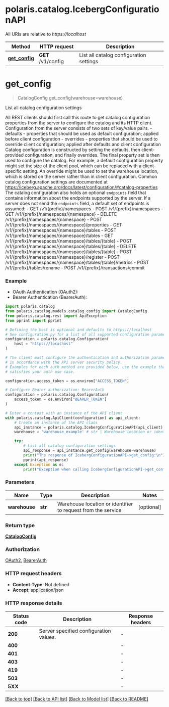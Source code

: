 <!--

 Licensed to the Apache Software Foundation (ASF) under one
 or more contributor license agreements.  See the NOTICE file
 distributed with this work for additional information
 regarding copyright ownership.  The ASF licenses this file
 to you under the Apache License, Version 2.0 (the
 "License"); you may not use this file except in compliance
 with the License.  You may obtain a copy of the License at

   http://www.apache.org/licenses/LICENSE-2.0

 Unless required by applicable law or agreed to in writing,
 software distributed under the License is distributed on an
 "AS IS" BASIS, WITHOUT WARRANTIES OR CONDITIONS OF ANY
 KIND, either express or implied.  See the License for the
 specific language governing permissions and limitations
 under the License.

-->
# polaris.catalog.IcebergConfigurationAPI

All URIs are relative to *https://localhost*

Method | HTTP request | Description
------------- | ------------- | -------------
[**get_config**](IcebergConfigurationAPI.md#get_config) | **GET** /v1/config | List all catalog configuration settings


# **get_config**
> CatalogConfig get_config(warehouse=warehouse)

List all catalog configuration settings

 All REST clients should first call this route to get catalog configuration properties from the server to configure the catalog and its HTTP client. Configuration from the server consists of two sets of key/value pairs. - defaults -  properties that should be used as default configuration; applied before client configuration - overrides - properties that should be used to override client configuration; applied after defaults and client configuration  Catalog configuration is constructed by setting the defaults, then client- provided configuration, and finally overrides. The final property set is then used to configure the catalog.  For example, a default configuration property might set the size of the client pool, which can be replaced with a client-specific setting. An override might be used to set the warehouse location, which is stored on the server rather than in client configuration.  Common catalog configuration settings are documented at https://iceberg.apache.org/docs/latest/configuration/#catalog-properties  The catalog configuration also holds an optional `endpoints` field that contains information about the endpoints supported by the server. If a server does not send the `endpoints` field, a default set of endpoints is assumed: - GET /v1/{prefix}/namespaces - POST /v1/{prefix}/namespaces - GET /v1/{prefix}/namespaces/{namespace} - DELETE /v1/{prefix}/namespaces/{namespace} - POST /v1/{prefix}/namespaces/{namespace}/properties - GET /v1/{prefix}/namespaces/{namespace}/tables - POST /v1/{prefix}/namespaces/{namespace}/tables - GET /v1/{prefix}/namespaces/{namespace}/tables/{table} - POST /v1/{prefix}/namespaces/{namespace}/tables/{table} - DELETE /v1/{prefix}/namespaces/{namespace}/tables/{table} - POST /v1/{prefix}/namespaces/{namespace}/register - POST /v1/{prefix}/namespaces/{namespace}/tables/{table}/metrics - POST /v1/{prefix}/tables/rename - POST /v1/{prefix}/transactions/commit 

### Example

* OAuth Authentication (OAuth2):
* Bearer Authentication (BearerAuth):

```python
import polaris.catalog
from polaris.catalog.models.catalog_config import CatalogConfig
from polaris.catalog.rest import ApiException
from pprint import pprint

# Defining the host is optional and defaults to https://localhost
# See configuration.py for a list of all supported configuration parameters.
configuration = polaris.catalog.Configuration(
    host = "https://localhost"
)

# The client must configure the authentication and authorization parameters
# in accordance with the API server security policy.
# Examples for each auth method are provided below, use the example that
# satisfies your auth use case.

configuration.access_token = os.environ["ACCESS_TOKEN"]

# Configure Bearer authorization: BearerAuth
configuration = polaris.catalog.Configuration(
    access_token = os.environ["BEARER_TOKEN"]
)

# Enter a context with an instance of the API client
with polaris.catalog.ApiClient(configuration) as api_client:
    # Create an instance of the API class
    api_instance = polaris.catalog.IcebergConfigurationAPI(api_client)
    warehouse = 'warehouse_example' # str | Warehouse location or identifier to request from the service (optional)

    try:
        # List all catalog configuration settings
        api_response = api_instance.get_config(warehouse=warehouse)
        print("The response of IcebergConfigurationAPI->get_config:\n")
        pprint(api_response)
    except Exception as e:
        print("Exception when calling IcebergConfigurationAPI->get_config: %s\n" % e)
```



### Parameters


Name | Type | Description  | Notes
------------- | ------------- | ------------- | -------------
 **warehouse** | **str**| Warehouse location or identifier to request from the service | [optional] 

### Return type

[**CatalogConfig**](CatalogConfig.md)

### Authorization

[OAuth2](../README.md#OAuth2), [BearerAuth](../README.md#BearerAuth)

### HTTP request headers

 - **Content-Type**: Not defined
 - **Accept**: application/json

### HTTP response details

| Status code | Description | Response headers |
|-------------|-------------|------------------|
**200** | Server specified configuration values. |  -  |
**400** |  |  -  |
**401** |  |  -  |
**403** |  |  -  |
**419** |  |  -  |
**503** |  |  -  |
**5XX** |  |  -  |

[[Back to top]](#) [[Back to API list]](../README.md#documentation-for-api-endpoints) [[Back to Model list]](../README.md#documentation-for-models) [[Back to README]](../README.md)

